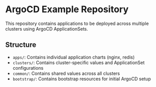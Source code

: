 # ArgoCD Example Repository

This repository contains applications to be deployed across multiple clusters using ArgoCD ApplicationSets.

## Structure

- `apps/`: Contains individual application charts (nginx, redis)
- `clusters/`: Contains cluster-specific values and ApplicationSet configurations
- `common/`: Contains shared values across all clusters
- `bootstrap/`: Contains bootstrap resources for initial ArgoCD setup

